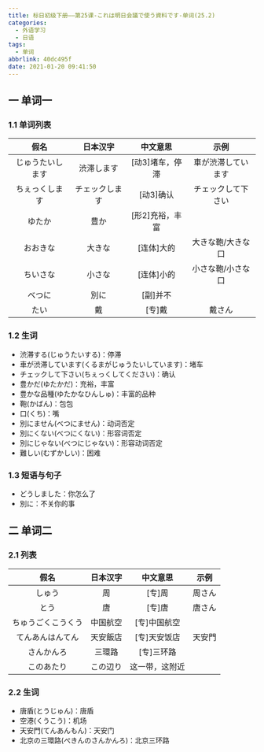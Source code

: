 ```yaml
---
title: 标日初级下册——第25课-これは明日会議で使う資料です-单词(25.2)
categories:
  - 外语学习
  - 日语
tags:
  - 单词
abbrlink: 40dc495f
date: 2021-01-20 09:41:50
---
```

## 一 单词一

### 1.1 单词列表

|     **假名**     |  **日本汉字**  |  **中文意思**   |      **示例**      |
| :--------------: | :------------: | :-------------: | :----------------: |
| じゅうたいします |   渋滞します   | [动3]堵车，停滞 | 車が渋滞しています |
|  ちぇっくします  | チェックします |    [动3]确认    | チェックして下さい |
|      ゆたか      |      豊か      | [形2]充裕，丰富 |                    |
|     おおきな     |     大きな     |   [连体]大的    | 大きな鞄/大きな口  |
|     ちいさな     |     小さな     |   [连体]小的    | 小さな鞄/小さな口  |
|      べつに      |      別に      |    [副]并不     |                    |
|       たい       |       戴       |     [专]戴      |       戴さん       |
<!--more-->
### 1.2 生词

* 渋滞する(じゅうたいする)：停滞
* 車が渋滞しています(くるまがじゅうたいしています)：堵车
* チェックして下さい(ちぇっくしてください)：确认
* 豊かだ(ゆたかだ)：充裕，丰富
* 豊かな品種(ゆたかなひんしゅ)：丰富的品种
* 鞄(かばん)：包包
* 口(くち)：嘴
* 別にません(べつにません)：动词否定
* 別にくない(べつにくない)：形容词否定
* 別にじゃない(べつにじゃない)：形容动词否定
* 難しい(むずかしい)：困难

### 1.3 短语与句子

* どうしました：你怎么了
* 別に：不关你的事

## 二 单词二

### 2.1 列表

|      **假名**      | **日本汉字** |  **中文意思**  | **示例** |
| :----------------: | :----------: | :------------: | :------: |
|       しゅう       |      周      |     [专]周     |  周さん  |
|        とう        |      唐      |     [专]唐     |  唐さん  |
| ちゅうごくこうくう |   中国航空   |  [专]中国航空  |          |
|  てんあんはんてん  |   天安飯店   |  [专]天安饭店  |  天安門  |
|     さんかんろ     |    三環路    |   [专]三环路   |          |
|     このあたり     |   この辺り   | 这一带，这附近 |          |

### 2.2 生词

* 唐盾(とうじゅん)：唐盾
* 空港(くうこう)：机场
* 天安門(てんあんもん)：天安门
* 北京の三環路(ぺきんのさんかんろ)：北京三环路

